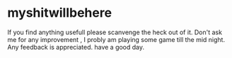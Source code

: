 # myshitwillbehere
If you find anything usefull please scanvenge the heck out of it.
Don't ask me for any improvement , I probly am playing some game till the mid night.
Any feedback is appreciated.
have a good day.
